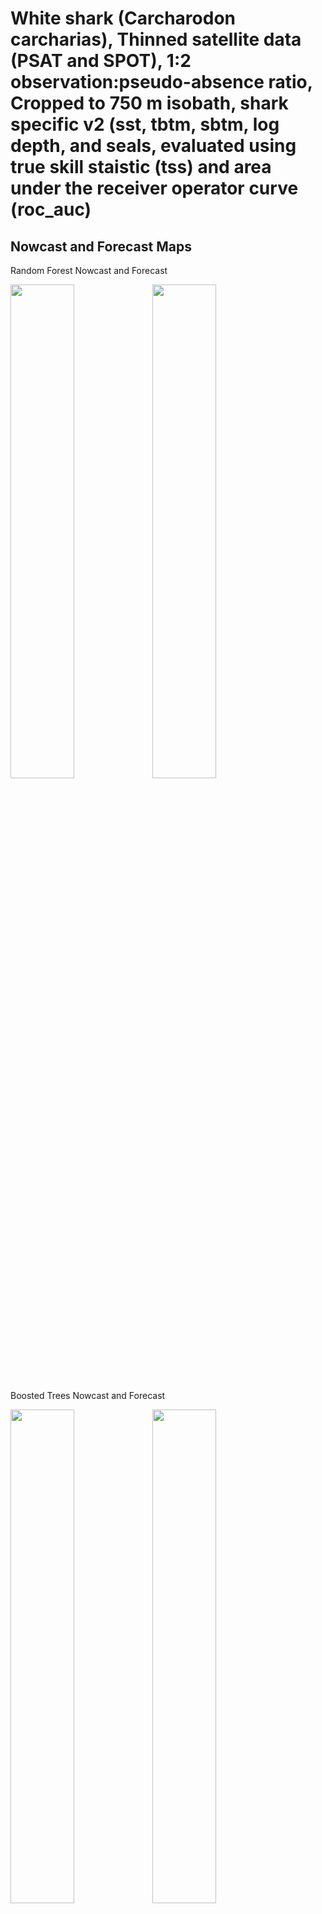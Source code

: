 White shark (Carcharodon carcharias), Thinned satellite data (PSAT and
SPOT), 1:2 observation:pseudo-absence ratio, Cropped to 750 m isobath,
shark specific v2 (sst, tbtm, sbtm, log depth, and seals, evaluated
using true skill staistic (tss) and area under the receiver operator
curve (roc_auc)
================

## Nowcast and Forecast Maps

Random Forest Nowcast and Forecast

<img src="../tidy_reports/versions/c21/100760/c21.100760.01_12_rf_compiled_casts.png" width="45%" /><img src="../tidy_reports/versions/c21/100764/c21.100764.01_12_rf_compiled_casts.png" width="45%" />

Boosted Trees Nowcast and Forecast

<img src="../tidy_reports/versions/c21/100760/c21.100760.01_12_bt_compiled_casts.png" width="45%" /><img src="../tidy_reports/versions/c21/100764/c21.100764.01_12_bt_compiled_casts.png" width="45%" />

Maxnet Trees Nowcast and Forecast

<img src="../tidy_reports/versions/c21/100760/c21.100760.01_12_maxent_compiled_casts.png" width="45%" /><img src="../tidy_reports/versions/c21/100764/c21.100764.01_12_maxent_compiled_casts.png" width="45%" />

GAM Nowcast and Forecast

<img src="../tidy_reports/versions/c21/100760/c21.100760.01_12_gam_compiled_casts.png" width="45%" /><img src="../tidy_reports/versions/c21/100764/c21.100764.01_12_gam_compiled_casts.png" width="45%" />

GLM Nowcast and Forecast

<img src="../tidy_reports/versions/c21/100760/c21.100760.01_12_glm_compiled_casts.png" width="45%" /><img src="../tidy_reports/versions/c21/100764/c21.100764.01_12_glm_compiled_casts.png" width="45%" />

## Metrics

| model_type |   roc_auc |   tss_max |
|:-----------|----------:|----------:|
| rf         | 0.9871939 | 0.8962987 |
| bt         | 0.7955923 | 0.4775916 |
| maxnet     | 0.7689570 | 0.4235037 |
| gam        | 0.7705678 | 0.4257947 |
| glm        | 0.7356726 | 0.4136240 |

Metrics by model type

## Variable Importance

![](/mnt/ecocast/projects/koliveira/subprojects/carcharodon/workflows/tidy_md/versions/m21/10076/m21.10076_tidy_compiled_files/figure-gfm/variable%20importance-1.png)<!-- -->
